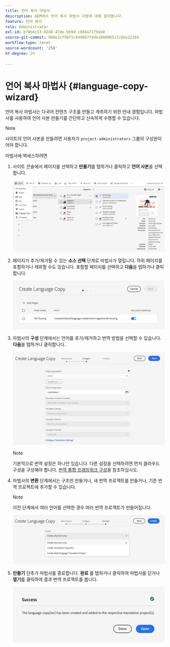 ```yaml
---
title: 언어 복사 마법사
description: AEM에서 언어 복사 마법사 사용에 대해 알아봅니다.
feature: 언어 복사
role: Administrator
exl-id: bf8bdc53-0248-47de-bb9d-c884a7179ab0
source-git-commit: 90de3cf9bf1c949667f4de109d0b517c6be22184
workflow-type: tm+mt
source-wordcount: '250'
ht-degree: 2%

---
```


# 언어 복사 마법사 {#language-copy-wizard}

언어 복사 마법사는 다국어 컨텐츠 구조를 만들고 계측하기 위한 안내 경험입니다. 마법사를 사용하여 언어 사본 만들기를 간단하고 신속하게 수행할 수 있습니다.

>[!NOTE]
>
>사이트의 언어 사본을 만들려면 사용자가 `project-administrators` 그룹의 구성원이어야 합니다.

마법사에 액세스하려면

1. 사이트 콘솔에서 페이지를 선택하고 **만들기**&#x200B;를 탭하거나 클릭하고 **언어 사본**&#x200B;을 선택합니다.

   ![마법사에서 언어 사본 만들기](../assets/language-copy-wizard.png)

1. 페이지가 추가/제거될 수 있는 **소스 선택** 단계로 마법사가 열립니다. 하위 페이지를 포함하거나 제외할 수도 있습니다. 포함할 페이지를 선택하고 **다음**&#x200B;을 탭하거나 클릭합니다.

   ![마법사를 사용하여 페이지 추가](../assets/language-copy-wizard-add-pages.png)

1. 마법사의 **구성** 단계에서는 언어를 추가/제거하고 번역 방법을 선택할 수 있습니다. **다음**&#x200B;을 탭하거나 클릭합니다.

   ![마법사 단계 구성](../assets/language-copy-wizard-configure.png)

   >[!NOTE]
   >
   >기본적으로 번역 설정은 하나만 있습니다. 다른 설정을 선택하려면 먼저 클라우드 구성을 구성해야 합니다. [번역 통합 프레임워크 구성](integration-framework.md)을 참조하십시오.

1. 마법사의 **변환** 단계에서는 구조만 만들거나, 새 번역 프로젝트를 만들거나, 기존 번역 프로젝트에 추가할 수 있습니다.

   >[!NOTE]
   >
   >이전 단계에서 여러 언어를 선택한 경우 여러 번역 프로젝트가 만들어집니다.

   ![마법사의 번역 단계](../assets/language-copy-wizard-translate.png)

1. **만들기** 단추가 마법사를 종료합니다. **완료** 를 탭하거나 클릭하여 마법사를 닫거나 **열기**&#x200B;를 클릭하여 결과 번역 프로젝트를 봅니다.

   ![마법사 종료](../assets/language-copy-wizard-done.png)
